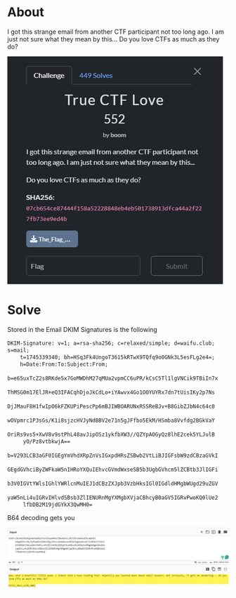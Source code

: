 
# About 
I got this strange email from another CTF participant not too long ago. I am just not sure what they mean by this...
Do you love CTFs as much as they do?

![](../Images/Pasted%20image%2020250428082055.png)

# Solve
Stored in the Email DKIM Signatures is the following
```
DKIM-Signature: v=1; a=rsa-sha256; c=relaxed/simple; d=waifu.club; s=mail;
	t=1745339340; bh=HSq3Fk4UngoT3615kRTwX9TQfq9o0GNk3L5esFLg2e4=;
	h=Date:From:To:Subject:From;
	b=e65uxTcZ2s8RKde5x7GoMWDhM27qMUa2vpmCC6uPR/kCsC5Tl1lgVNCik9TBiIn7x
	 ThMSG0m17ElJR+eQ3IFACqhDjoJkCdLo+iYAwvx4Go1OOYUYRx7dn7tUisIKy2p7Ns
	 DjJMauF8H1fwIpO6kFZKUPiPescPp6mBJIWBOARUNxRSSReBJv+B8GibZJbN4c64c0
	 wOVpmrc1P3sGs/K1i8sjzcHVJyNdBBV2e71n5gJFfbo5EkM/HSmba8Vvfdg2BGkVaY
	 OriRs9vs5+XwV8v9stPhL48avJipOSz1ykfbXW3//QZYpAOGyQz8lhE2cek5YLJulB
	 yO/Pz8vtbkwjA==
	b=V293LCB3aGF0IGEgYmVhdXRpZnVsIGxpdHRsZSBwb2VtLiBJIGFsbW9zdCBzaGVkI
	 GEgdGVhciByZWFkaW5nIHRoYXQuIEhvcGVmdWxseSB5b3UgbGVhcm5lZCBtb3JlIGFi
	 b3V0IGVtYWlsIGhlYWRlcnMuIEJ1dCBzZXJpb3VzbHksIGl0IGdldHMgbWUgd29uZGV
	 yaW5nLi4uIGRvIHlvdSBsb3ZlIENURnMgYXMgbXVjaCBhcyB0aGV5IGRvPwoKQ0lUe2
	 lfbDB2M19jdGYkX3QwMH0=
```
B64 decoding gets you

![](../Images/Pasted%20image%2020250425231603.png)
